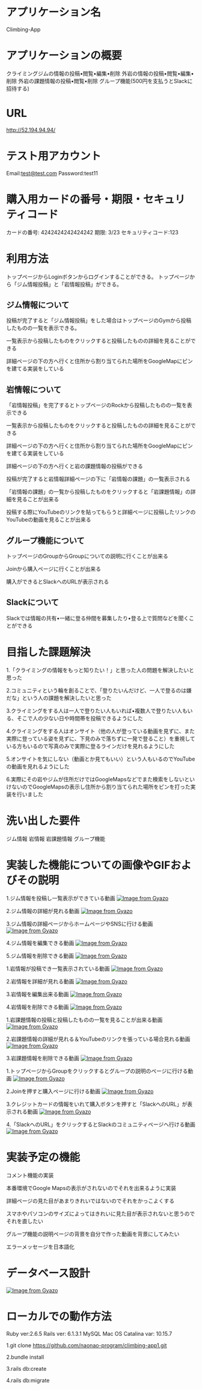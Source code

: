 # アプリケーション名
Climbing-App

# アプリケーションの概要
クライミングジムの情報の投稿•閲覧•編集•削除
外岩の情報の投稿•閲覧•編集•削除
外岩の課題情報の投稿•閲覧•削除
グループ機能(500円を支払うとSlackに招待する)

# URL
http://52.194.94.94/

# テスト用アカウント
Email:test@test.com
Password:test11

# 購入用カードの番号・期限・セキュリティコード
カードの番号: 4242424242424242
期限: 3/23
セキュリティコード:123

# 利用方法
トップページからLoginボタンからログインすることができる。
トップページから「ジム情報投稿」と「岩情報投稿」ができる。
## ジム情報について
投稿が完了すると「ジム情報投稿」をした場合はトップページのGymから投稿したものの一覧を表示できる。

一覧表示から投稿したものをクリックすると投稿したものの詳細を見ることができる

詳細ページの下の方へ行くと住所から割り当てられた場所をGoogleMapにピンを建てる実装をしている

## 岩情報について
「岩情報投稿」を完了するとトップページのRockから投稿したものの一覧を表示できる

一覧表示から投稿したものをクリックすると投稿したものの詳細を見ることができる

詳細ページの下の方へ行くと住所から割り当てられた場所をGoogleMapにピンを建てる実装をしている

詳細ページの下の方へ行くと岩の課題情報の投稿ができる

投稿が完了すると岩情報詳細ページの下に「岩情報の課題」の一覧表示される

「岩情報の課題」の一覧から投稿したものをクリックすると「岩課題情報」の詳細を見ることが出来る

投稿する際にYouTubeのリンクを貼ってもらうと詳細ページに投稿したリンクのYouTubeの動画を見ることが出来る

## グループ機能について
トップページのGroupからGroupについての説明に行くことが出来る

Joinから購入ページに行くことが出来る

購入ができるとSlackへのURLが表示される

## Slackについて
Slackでは情報の共有•一緒に登る仲間を募集したり•登る上で質問などを聞くことができる

# 目指した課題解決
1.「クライミングの情報をもっと知りたい！」と思った人の問題を解決したいと思った

2.コミュニティという輪を創ることで、「登りたいんだけど、一人で登るのは嫌だな」という人の課題を解決したいと思った

3.クライミングをする人は一人で登りたい人もいれば•複数人で登りたい人もいる、そこで人の少ない日や時間帯を投稿できるようにした

4.クライミングをする人はオンサイト（他の人が登っている動画を見ずに、また実際に登っている姿を見ずに、下見のみで落ちずに一発で登ること）を重視している方もいるので写真のみで実際に登るラインだけを見れるようにした

5.オンサイトを気にしない（動画とか見てもいい）という人もいるのでYouTubeの動画を見れるようにした

6.実際にその岩やジムが住所だけではGoogleMapsなどでまた検索をしないといけないのでGoogleMapsの表示し住所から割り当てられた場所をピンを打った実装を行いました

# 洗い出した要件
ジム情報
岩情報
岩課題情報
グループ機能

# 実装した機能についての画像やGIFおよびその説明
<!-- ジム情報 -->
1.ジム情報を投稿し一覧表示ができている動画
[![Image from Gyazo](https://i.gyazo.com/ec966b2687db47401f6cf6a71a5f342a.gif)](https://gyazo.com/ec966b2687db47401f6cf6a71a5f342a)

2.ジム情報の詳細が見れる動画
[![Image from Gyazo](https://i.gyazo.com/5ceb9bd56cb232d0420560eecd27ee67.gif)](https://gyazo.com/5ceb9bd56cb232d0420560eecd27ee67)

3.ジム情報の詳細ページからホームページやSNSに行ける動画
[![Image from Gyazo](https://i.gyazo.com/d6b4fa2650b7efb417ed804fa47c3094.gif)](https://gyazo.com/d6b4fa2650b7efb417ed804fa47c3094)

4.ジム情報を編集できる動画
[![Image from Gyazo](https://i.gyazo.com/b6e9a1eff9c8b5d2a66d633ba2caeb38.gif)](https://gyazo.com/b6e9a1eff9c8b5d2a66d633ba2caeb38)

5.ジム情報を削除できる動画
[![Image from Gyazo](https://i.gyazo.com/cc35f94c7faa6ccd0e55569e54dd5827.gif)](https://gyazo.com/cc35f94c7faa6ccd0e55569e54dd5827)

<!-- 岩情報 -->
1.岩情報が投稿でき一覧表示されている動画
[![Image from Gyazo](https://i.gyazo.com/ac311776fead93b3b34ac4d72142d3e7.gif)](https://gyazo.com/ac311776fead93b3b34ac4d72142d3e7)

2.岩情報を詳細が見れる動画
[![Image from Gyazo](https://i.gyazo.com/030cf0e0414eeb655e7411969f173f70.gif)](https://gyazo.com/030cf0e0414eeb655e7411969f173f70)

3.岩情報を編集出来る動画
[![Image from Gyazo](https://i.gyazo.com/b964c362e9fc47d900ed440ae2a816cb.gif)](https://gyazo.com/b964c362e9fc47d900ed440ae2a816cb)

4.岩情報を削除できる動画
[![Image from Gyazo](https://i.gyazo.com/5d7a5ca9b7198afb3ba1483ea0fae7d7.gif)](https://gyazo.com/5d7a5ca9b7198afb3ba1483ea0fae7d7)

<!-- 岩課題情報 -->
1.岩課題情報の投稿と投稿したものの一覧を見ることが出来る動画
[![Image from Gyazo](https://i.gyazo.com/a70dd3391cb5575972af621bce4aabc7.gif)](https://gyazo.com/a70dd3391cb5575972af621bce4aabc7)

2.岩課題情報の詳細が見れる＆YouTubeのリンクを張っている場合見れる動画
[![Image from Gyazo](https://i.gyazo.com/2f618a17f6972f034957e13b33dbc8bf.gif)](https://gyazo.com/2f618a17f6972f034957e13b33dbc8bf)

3.岩課題情報を削除できる動画
[![Image from Gyazo](https://i.gyazo.com/8aa5e9518e1341f2c96bb2c01716a74d.gif)](https://gyazo.com/8aa5e9518e1341f2c96bb2c01716a74d)

<!-- グループ機能 -->
1.トップページからGroupをクリックするとグループの説明のページに行ける動画
[![Image from Gyazo](https://i.gyazo.com/4ed69dc020d86b02d454f24037e4caa4.gif)](https://gyazo.com/4ed69dc020d86b02d454f24037e4caa4)

2.Joinを押すと購入ページに行ける動画
[![Image from Gyazo](https://i.gyazo.com/82ef79da42a6886b79bf3c8880a888fd.gif)](https://gyazo.com/82ef79da42a6886b79bf3c8880a888fd)

3.クレジットカードの情報をいれて購入ボタンを押すと「SlackへのURL」が表示される動画
[![Image from Gyazo](https://i.gyazo.com/e032d7827220226dd766364c00a8f0d9.gif)](https://gyazo.com/e032d7827220226dd766364c00a8f0d9)

4.「SlackへのURL」をクリックするとSlackのコミュニティページへ行ける動画
[![Image from Gyazo](https://i.gyazo.com/63fbbc9f5cbd9907a90fe9976015f3f1.gif)](https://gyazo.com/63fbbc9f5cbd9907a90fe9976015f3f1)

# 実装予定の機能
コメント機能の実装

本番環境でGoogle Mapsの表示がされないのでそれを出来るように実装

詳細ページの見た目があまりきれいではないのでそれをかっこよくする

スマホやパソコンのサイズによってはきれいに見た目が表示されないと思うのでそれを直したい

グループ機能の説明ページの背景を自分で作った動画を背景にしてみたい

エラーメッセージを日本語化

# データベース設計
[![Image from Gyazo](https://i.gyazo.com/11b4650a092e6f31f8a1bf0a95cb4d59.png)](https://gyazo.com/11b4650a092e6f31f8a1bf0a95cb4d59)

# ローカルでの動作方法
Ruby ver:2.6.5
Rails ver: 6.1.3.1
MySQL
Mac OS Catalina var: 10.15.7

1.git clone https://github.com/naonao-program/climbing-app1.git

2.bundle install

3.rails db:create

4.rails db:migrate